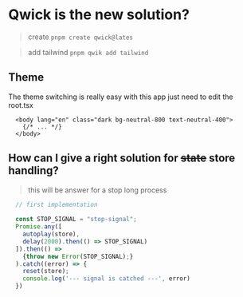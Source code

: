 # Qwick is the new solution?
> create
`pnpm create qwick@lates`

> add tailwind
`pnpm qwik add tailwind`

## Theme 
The theme switching is really easy with this app
just need to edit the root.tsx

```tsx
  <body lang="en" class="dark bg-neutral-800 text-neutral-400">
    {/* ... */}
  </body>
```

## How can I give a right solution for <s>state</s> store handling?

> this will be answer for a stop long process

```ts
  // first implementation 
  
  const STOP_SIGNAL = "stop-signal";
  Promise.any([
    autoplay(store),
    delay(2000).then(() => STOP_SIGNAL)
  ]).then(() => 
    {throw new Error(STOP_SIGNAL);}
  ).catch((error) => {
    reset(store);
    console.log('--- signal is catched ---', error)
  })
```